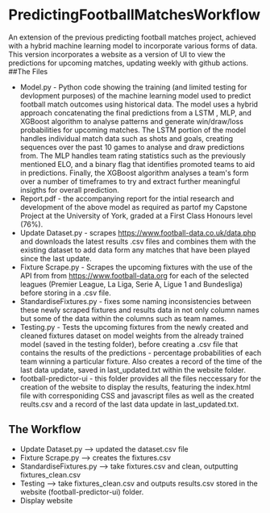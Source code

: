 # PredictingFootballMatchesWorkflow
An extension of the previous predicting football matches project, achieved with a hybrid machine learning model to incorporate various forms of data. This version incorporates a website as a version of UI to view the predictions for upcoming matches, updating weekly with github actions.
##The Files
- Model.py - Python code showing the training (and limited testing for devlopment purposes) of the machine learning model used to predict football match outcomes using historical data. The model uses a hybrid approach concatenating the final predictions from a LSTM , MLP, and XGBoost algorithm to analyse patterns and generate win/draw/loss probabilities for upcoming matches. The LSTM portion of the model handles individual match data such as shots and goals, creating sequences over the past 10 games to analyse and draw predictions from. The MLP handles team rating statistics such as the previously mentioned ELO, and a binary flag that identifies promoted teams to aid in predictions. Finally, the XGBoost algorithm analyses a team's form over a number of timeframes to try and extract further meaningful insigths for overall prediction.
- Report.pdf - the accompanying report for the intial research and development of the above model as required as partof my Capstone Project at the University of York, graded at a First Class Honours level (76%).
- Update Dataset.py - scrapes https://www.football-data.co.uk/data.php and downloads the latest results .csv files and combines them with the existing dataset to add data form any matches that have been played since the last update.
- Fixture Scrape.py - Scrapes the upcoming fixtures with the use of the API from from https://www.football-data.org for each of the selected leagues (Premier League, La Liga, Serie A, Ligue 1 and Bundesliga) before storing in a .csv file.
- StandardiseFixtures.py - fixes some naming inconsistencies between these newly scraped fixtures and results data in not only column names but some of the data within the columns such as team names.
- Testing.py - Tests the upcoming fixtures from the newly created and cleaned fixtures dataset on model weights from the already trained model (saved in the testing folder), before creating a .csv file that contains the results of the predictions - percentage probabilities of each team winning a particular fixture. Also creates a record of the time of the last data update, saved in last_updated.txt within the website folder.
- football-predictor-ui - this folder provides all the files neccessary for the creation of the website to display the results, featuring the index.html file with corresponiding CSS and javascript files as well as the created reults.csv and a record of the last data update in last_updated.txt.

## The Workflow
- Update Dataset.py --> updated the dataset.csv file
- Fixture Scrape.py --> creates the fixtures.csv
- StandardiseFixtures.py --> take fixtures.csv and clean, outputting fixtures_clean.csv
- Testing --> take fixtures_clean.csv and outputs results.csv stored in the website (football-predictor-ui) folder.
- Display website
